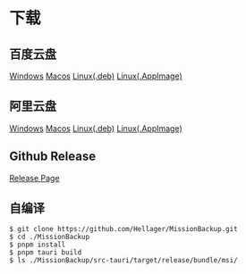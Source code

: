 # 下载

## 百度云盘

[Windows]() [Macos]() [Linux(.deb)]() [Linux(.AppImage)]()

## 阿里云盘

[Windows]() [Macos]() [Linux(.deb)]() [Linux(.AppImage)]()

## Github Release

[Release Page](https://github.com/Hellager/MissionBackup/releases)

## 自编译

```shell
$ git clone https://github.com/Hellager/MissionBackup.git
$ cd ./MissionBackup
$ pnpm install
$ pnpm tauri build
$ ls ./MissionBackup/src-tauri/target/release/bundle/msi/
```

